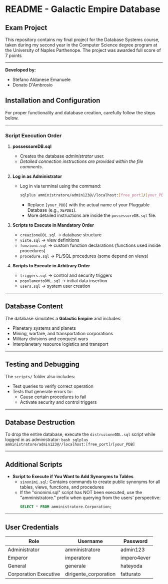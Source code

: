 # README - Galactic Empire Database

## Exam Project

This repository contains my final project for the Database Systems course, taken during my second year in the Computer Science degree program at the University of Naples Parthenope. The project was awarded full score of 7 points

---

**Developed by:**
- Stefano Aldanese Emanuele
- Donato D'Ambrosio

## Installation and Configuration

For proper functionality and database creation, carefully follow the steps below.

---

### Script Execution Order

1. **possessoreDB.sql**
   - Creates the database *administrator* user.
   - *Detailed connection instructions are provided within the file comments.*

2. **Log in as Administrator**
   - Log in via terminal using the command:
     ```bash
     sqlplus amministratore/admin123@//localhost:[free_port]/[your_PDB]
     ```
     - Replace `[your_PDB]` with the actual name of your Pluggable Database (e.g., `XEPDB1`).
     - More detailed instructions are inside the `possessoreDB.sql` file.

3. **Scripts to Execute in Mandatory Order**
   - `creazioneDDL.sql` → database structure
   - `viste.sql` → view definitions
   - `funzioni.sql` → custom function declarations (functions used inside procedures)
   - `procedure.sql` → PL/SQL procedures (some depend on views)

4. **Scripts to Execute in Arbitrary Order**
   - `triggers.sql` → control and security triggers
   - `popolamentoDML.sql` → initial data insertion
   - `users.sql` → system user creation

---

## Database Content

The database simulates a **Galactic Empire** and includes:

- Planetary systems and planets
- Mining, warfare, and transportation corporations
- Military divisions and conquest wars
- Interplanetary resource logistics and transport

---

## Testing and Debugging

The `scripts/` folder also includes:

- Test queries to verify correct operation
- Tests that generate errors to:
  - Cause certain procedures to fail
  - Activate security and control triggers

---

## Database Destruction

To drop the entire database, execute the `distruzioneDDL.sql` script while logged in as administrator:
     ```bash
     sqlplus amministratore/admin123@//localhost:[free_port]/[your_PDB]
     ```

---

## Additional Scripts

- **Script to Execute if You Want to Add Synonyms to Tables**
  - `sinonimi.sql`: Contains commands to create public synonyms for all tables, views, functions, and procedures
  - If the "sinonimi.sql" script has NOT been executed, use the "amministratore." prefix when querying from the users' perspective:  
    ```sql
    SELECT * FROM amministratore.Corporation;
    ```

---

## User Credentials

| Role                   | Username               | Password       |
|------------------------|------------------------|----------------|
| Administrator          | amministratore         | admin123       |
| Emperor                | imperatore             | impero4ever    |
| General                | generale               | hateyoda       |
| Corporation Executive  | dirigente_corporation  | fatturato      |


